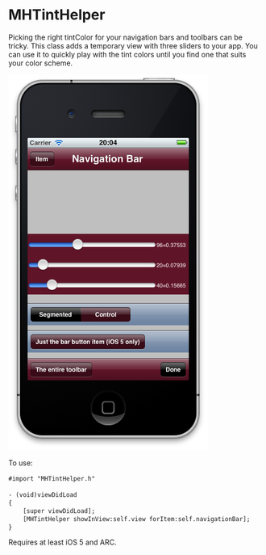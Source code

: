 # MHTintHelper

Picking the right tintColor for your navigation bars and toolbars can be tricky. This class adds a temporary view with three sliders to your app. You can use it to quickly play with the tint colors until you find one that suits your color scheme.

![Screenshot](https://github.com/hollance/MHTintHelper/raw/master/Screenshot.png)

To use:

    #import "MHTintHelper.h"
    
    - (void)viewDidLoad
    {
        [super viewDidLoad];
        [MHTintHelper showInView:self.view forItem:self.navigationBar];
    }

Requires at least iOS 5 and ARC.
